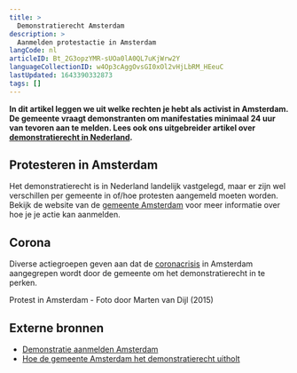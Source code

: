 ```yaml
---
title: >
  Demonstratierecht Amsterdam
description: >
  Aanmelden protestactie in Amsterdam
langCode: nl
articleID: Bt_2G3opzYMR-sUOa0lA0QL7uKjWrw2Y
languageCollectionID: w4Op3cAggOvsGI0xOl2vHjLbRM_HEeuC
lastUpdated: 1643390332873
tags: []
---
```


**In dit artikel leggen we uit welke rechten je hebt als activist in Amsterdam. De gemeente vraagt demonstranten om manifestaties minimaal 24 uur van tevoren aan te melden. Lees ook ons uitgebreider artikel over** [**demonstratierecht in Nederland**](/nl/rights)**.**

## Protesteren in Amsterdam

Het demonstratierecht is in Nederland landelijk vastgelegd, maar er zijn wel verschillen per gemeente in of/hoe protesten aangemeld moeten worden. Bekijk de website van de [gemeente Amsterdam](https://www.amsterdam.nl/veelgevraagd/?caseid=%7BAE247892-D644-434E-B76B-BB83E3B6A495%7D]) voor meer informatie over hoe je je actie kan aanmelden.

## **Corona**

Diverse actiegroepen geven aan dat de [coronacrisis](https://21maartcomite.nl/hoe-gemeente-amsterdam-het-demonstratierecht-uitholt/) in Amsterdam aangegrepen wordt door de gemeente om het demonstratierecht in te perken.

<div><figcaption>Protest in Amsterdam - Foto door Marten van Dijl (2015)</figcaption></div>

## Externe bronnen

-   [Demonstratie aanmelden Amsterdam](https://www.amsterdam.nl/veelgevraagd/?caseid=%7BAE247892-D644-434E-B76B-BB83E3B6A495%7D)
-   [Hoe de gemeente Amsterdam het demonstratierecht uitholt](https://www.grenzeloos.org/content/hoe-de-gemeente-amsterdam-het-demonstratierecht-uitholt)